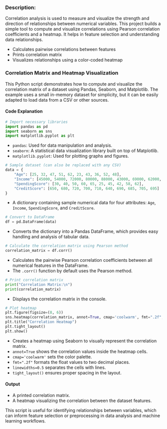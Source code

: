 ### Description:

Correlation analysis is used to measure and visualize the strength and direction of relationships between numerical variables. This project builds a simple tool to compute and visualize correlations using Pearson correlation coefficients and a heatmap. It helps in feature selection and understanding data relationships.

- Calculates pairwise correlations between features
- Prints correlation matrix
- Visualizes relationships using a color-coded heatmap

### Correlation Matrix and Heatmap Visualization

This Python script demonstrates how to compute and visualize the correlation matrix of a dataset using Pandas, Seaborn, and Matplotlib. The example uses a small in-memory dataset for simplicity, but it can be easily adapted to load data from a CSV or other sources.

#### Code Explanation

```python
# Import necessary libraries
import pandas as pd
import seaborn as sns
import matplotlib.pyplot as plt
```

* `pandas`: Used for data manipulation and analysis.
* `seaborn`: A statistical data visualization library built on top of Matplotlib.
* `matplotlib.pyplot`: Used for plotting graphs and figures.

```python
# Sample dataset (can also be replaced with any CSV)
data = {
    "Age": [25, 32, 47, 51, 62, 23, 43, 36, 52, 48],
    "Income": [45000, 54000, 72000, 80000, 88000, 43000, 69000, 62000, 85000, 79000],
    "SpendingScore": [30, 40, 50, 60, 65, 25, 45, 42, 58, 62],
    "CreditScore": [650, 680, 720, 700, 710, 640, 690, 685, 705, 695]
}
```

* A dictionary containing sample numerical data for four attributes: `Age`, `Income`, `SpendingScore`, and `CreditScore`.

```python
# Convert to DataFrame
df = pd.DataFrame(data)
```

* Converts the dictionary into a Pandas DataFrame, which provides easy handling and analysis of tabular data.

```python
# Calculate the correlation matrix using Pearson method
correlation_matrix = df.corr()
```

* Calculates the pairwise Pearson correlation coefficients between all numerical features in the DataFrame.
* The `.corr()` function by default uses the Pearson method.

```python
# Print correlation matrix
print("Correlation Matrix:\n")
print(correlation_matrix)
```

* Displays the correlation matrix in the console.

```python
# Plot heatmap
plt.figure(figsize=(8, 6))
sns.heatmap(correlation_matrix, annot=True, cmap='coolwarm', fmt=".2f", linewidths=0.5)
plt.title("Correlation Heatmap")
plt.tight_layout()
plt.show()
```

* Creates a heatmap using Seaborn to visually represent the correlation matrix.
* `annot=True` shows the correlation values inside the heatmap cells.
* `cmap='coolwarm'` sets the color palette.
* `fmt=".2f"` formats the float values to two decimal places.
* `linewidths=0.5` separates the cells with lines.
* `tight_layout()` ensures proper spacing in the layout.

#### Output

* A printed correlation matrix.
* A heatmap visualizing the correlation between the dataset features.

This script is useful for identifying relationships between variables, which can inform feature selection or preprocessing in data analysis and machine learning workflows.
